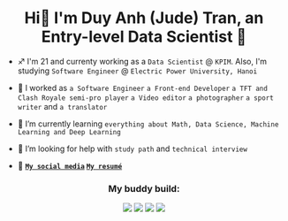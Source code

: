 <h1 align="center">Hi👋 I'm Duy Anh (Jude) Tran, an Entry-level Data Scientist 👀</h1>

- ♐ I'm 21 and currenty working as a `Data Scientist` @ `KPIM`. Also, I'm studying `Software Engineer` @ `Electric Power University, Hanoi`

<!-- - 👯 I'm seeking for a chance to work as `a Data Scientist` `a Machine Learning Engineer` or `an Artificial Intelligence Engineer` -->

- 🔭 I worked as `a Software Engineer` `a Front-end Developer` `a TFT and Clash Royale semi-pro player` `a Video editor` `a photographer` `a sport writer` and `a translator`

- 🌱 I’m currently learning `everything about Math, Data Science, Machine Learning and Deep Learning`

- 🙌 I’m looking for help with `study path` and `technical interview`

- 🔗 <strong><a href='https://linktr.ee/anhduyisonfire'>`My social media`</a> <a href='https://drive.google.com/file/d/1DJ-VHv2LSvRnCvBgIktIWGedAIHhaNKR'>`My resumé`</a></strong>

<h3 align="center">My buddy build:</h3>
<p align='center'>
  <img src="https://img.shields.io/badge/Windows_11-0078D6?style=for-the-badge&logo=windows&logoColor=white" />
  <img src="https://img.shields.io/badge/Intel-Core_i7_9750H-0071C5?style=for-the-badge&logo=intel&logoColor=white" />
  <img src="https://img.shields.io/badge/NVIDIA-GTX_1050-76B900?style=for-the-badge&logo=nvidia&logoColor=white" />
  <img src="https://img.shields.io/badge/Python_3.11-2B5B84?style=for-the-badge&logo=python&logoColor=white" />
</p>
<!-- <br> -->
<!-- <p align="center"> <img src="https://komarev.com/ghpvc/?username=anhduy412&label=Profile%20views&color=0e75b6&style=flat" alt="anhduy412"/> </p>
<p align = center><img src="https://github-readme-stats.vercel.app/api/top-langs?username=anhduy412&show_icons=true&locale=en&layout=compact" alt="anhduy412" /></p> 
<p align = center><img src="https://github-readme-stats.vercel.app/api?username=anhduy412&show_icons=true&locale=en" alt="anhduy412" /><img src="https://github-readme-streak-stats.herokuapp.com/?user=anhduy412&" alt="anhduy412" /></p> -->
